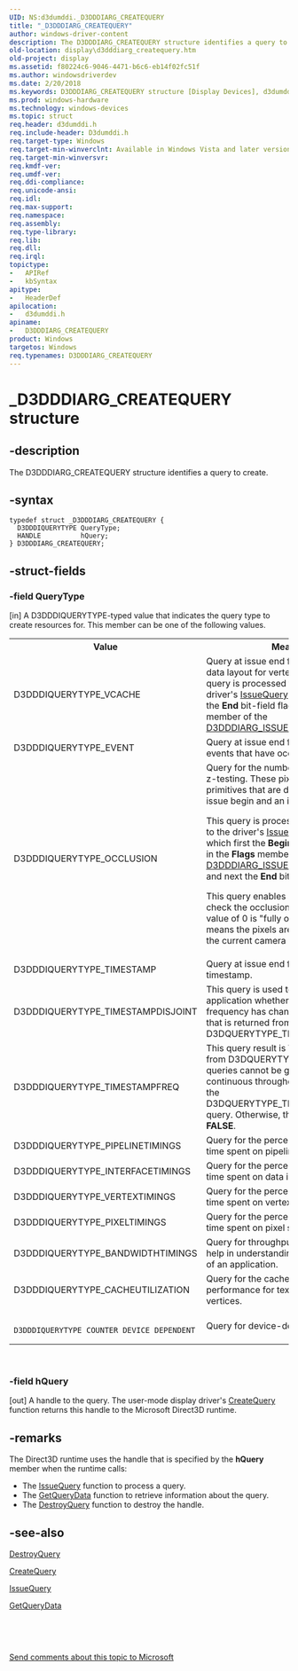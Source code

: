 ```yaml
---
UID: NS:d3dumddi._D3DDDIARG_CREATEQUERY
title: "_D3DDDIARG_CREATEQUERY"
author: windows-driver-content
description: The D3DDDIARG_CREATEQUERY structure identifies a query to create.
old-location: display\d3dddiarg_createquery.htm
old-project: display
ms.assetid: f80224c6-9046-4471-b6c6-eb14f02fc51f
ms.author: windowsdriverdev
ms.date: 2/20/2018
ms.keywords: D3DDDIARG_CREATEQUERY structure [Display Devices], d3dumddi/D3DDDIARG_CREATEQUERY, _D3DDDIARG_CREATEQUERY, UMDisplayDriver_param_Structs_37293319-c280-4363-936a-65a8a5af4c45.xml, D3DDDIARG_CREATEQUERY, display.d3dddiarg_createquery
ms.prod: windows-hardware
ms.technology: windows-devices
ms.topic: struct
req.header: d3dumddi.h
req.include-header: D3dumddi.h
req.target-type: Windows
req.target-min-winverclnt: Available in Windows Vista and later versions of the Windows operating systems.
req.target-min-winversvr: 
req.kmdf-ver: 
req.umdf-ver: 
req.ddi-compliance: 
req.unicode-ansi: 
req.idl: 
req.max-support: 
req.namespace: 
req.assembly: 
req.type-library: 
req.lib: 
req.dll: 
req.irql: 
topictype:
-	APIRef
-	kbSyntax
apitype:
-	HeaderDef
apilocation:
-	d3dumddi.h
apiname:
-	D3DDDIARG_CREATEQUERY
product: Windows
targetos: Windows
req.typenames: D3DDDIARG_CREATEQUERY
---
```


# _D3DDDIARG_CREATEQUERY structure


## -description


The D3DDDIARG_CREATEQUERY structure identifies a query to create. 


## -syntax


````
typedef struct _D3DDDIARG_CREATEQUERY {
  D3DDDIQUERYTYPE QueryType;
  HANDLE          hQuery;
} D3DDDIARG_CREATEQUERY;
````


## -struct-fields




### -field QueryType

[in] A D3DDDIQUERYTYPE-typed value that indicates the query type to create resources for. This member can be one of the following values.

<table>
<tr>
<th>Value</th>
<th>Meaning</th>
</tr>
<tr>
<td>
D3DDDIQUERYTYPE_VCACHE

</td>
<td>
Query at issue end for driver hints about data layout for vertex caching. This query is processed through a call to the driver's <a href="..\d3dumddi\nc-d3dumddi-pfnd3dddi_issuequery.md">IssueQuery</a> function in which the <b>End</b> bit-field flag is set in the <b>Flags</b> member of the <a href="..\d3dumddi\ns-d3dumddi-_d3dddiarg_issuequery.md">D3DDDIARG_ISSUEQUERY</a> structure.

</td>
</tr>
<tr>
<td>
D3DDDIQUERYTYPE_EVENT

</td>
<td>
Query at issue end for asynchronous events that have occurred.

</td>
</tr>
<tr>
<td>
D3DDDIQUERYTYPE_OCCLUSION

</td>
<td>
Query for the number of pixels that pass z-testing. These pixels are for primitives that are drawn between an issue begin and an issue end. 

This query is processed between calls to the driver's <a href="..\d3dumddi\nc-d3dumddi-pfnd3dddi_issuequery.md">IssueQuery</a> function in which first the <b>Begin</b> bit-field flag is set in the <b>Flags</b> member of the <a href="..\d3dumddi\ns-d3dumddi-_d3dddiarg_issuequery.md">D3DDDIARG_ISSUEQUERY</a> structure and next the <b>End</b> bit-field flag is set.

This query enables an application to check the occlusion result against 0. A value of 0 is "fully occluded," which means the pixels are not visible from the current camera position.

</td>
</tr>
<tr>
<td>
D3DDDIQUERYTYPE_TIMESTAMP

</td>
<td>
Query at issue end for the 64-bit timestamp.

</td>
</tr>
<tr>
<td>
D3DDDIQUERYTYPE_TIMESTAMPDISJOINT

</td>
<td>
This query is used to notify an application whether the counter frequency has changed from the value that is returned from the D3DQUERYTYPE_TIMESTAMP query.

</td>
</tr>
<tr>
<td>
D3DDDIQUERYTYPE_TIMESTAMPFREQ

</td>
<td>
This query result is <b>TRUE</b> if the values from D3DQUERYTYPE_TIMESTAMP queries cannot be guaranteed to be continuous throughout the duration of the D3DQUERYTYPE_TIMESTAMPDISJOINT query. Otherwise, the query result is <b>FALSE</b>.

</td>
</tr>
<tr>
<td>
D3DDDIQUERYTYPE_PIPELINETIMINGS

</td>
<td>
Query for the percent of processing time spent on pipeline data.

</td>
</tr>
<tr>
<td>
D3DDDIQUERYTYPE_INTERFACETIMINGS

</td>
<td>
Query for the percent of processing time spent on data in the driver.

</td>
</tr>
<tr>
<td>
D3DDDIQUERYTYPE_VERTEXTIMINGS

</td>
<td>
Query for the percent of processing time spent on vertex shader data.

</td>
</tr>
<tr>
<td>
D3DDDIQUERYTYPE_PIXELTIMINGS

</td>
<td>
Query for the percent of processing time spent on pixel shader data.

</td>
</tr>
<tr>
<td>
D3DDDIQUERYTYPE_BANDWIDTHTIMINGS

</td>
<td>
Query for throughput measurements for help in understanding the performance of an application.

</td>
</tr>
<tr>
<td>
D3DDDIQUERYTYPE_CACHEUTILIZATION

</td>
<td>
Query for the cache hit-rate performance for textures and indexed vertices.

</td>
</tr>
<tr>
<td>

  
  
  
     D3DDDIQUERYTYPE_COUNTER_DEVICE_DEPENDENT

</td>
<td>
Query for device-dependent counters.

</td>
</tr>
</table>
 


### -field hQuery

[out] A handle to the query. The user-mode display driver's <a href="..\d3dumddi\nc-d3dumddi-pfnd3dddi_createquery.md">CreateQuery</a> function returns this handle to the Microsoft Direct3D runtime. 


## -remarks



The Direct3D runtime uses the handle that is specified by the <b>hQuery</b> member when the runtime calls:

<ul>
<li>
The <a href="..\d3dumddi\nc-d3dumddi-pfnd3dddi_issuequery.md">IssueQuery</a> function to process a query.

</li>
<li>
The <a href="..\d3dumddi\nc-d3dumddi-pfnd3dddi_getquerydata.md">GetQueryData</a> function to retrieve information about the query.

</li>
<li>
The <a href="..\d3dumddi\nc-d3dumddi-pfnd3dddi_destroyquery.md">DestroyQuery</a> function to destroy the handle.

</li>
</ul>



## -see-also

<a href="..\d3dumddi\nc-d3dumddi-pfnd3dddi_destroyquery.md">DestroyQuery</a>



<a href="..\d3dumddi\nc-d3dumddi-pfnd3dddi_createquery.md">CreateQuery</a>



<a href="..\d3dumddi\nc-d3dumddi-pfnd3dddi_issuequery.md">IssueQuery</a>



<a href="..\d3dumddi\nc-d3dumddi-pfnd3dddi_getquerydata.md">GetQueryData</a>



 

 

<a href="mailto:wsddocfb@microsoft.com?subject=Documentation%20feedback [display\display]:%20D3DDDIARG_CREATEQUERY structure%20 RELEASE:%20(2/20/2018)&amp;body=%0A%0APRIVACY STATEMENT%0A%0AWe use your feedback to improve the documentation. We don't use your email address for any other purpose, and we'll remove your email address from our system after the issue that you're reporting is fixed. While we're working to fix this issue, we might send you an email message to ask for more info. Later, we might also send you an email message to let you know that we've addressed your feedback.%0A%0AFor more info about Microsoft's privacy policy, see http://privacy.microsoft.com/en-us/default.aspx." title="Send comments about this topic to Microsoft">Send comments about this topic to Microsoft</a>

